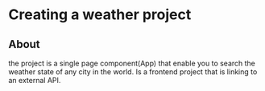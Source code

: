 # Creating a weather project

## About
the project is a single page component(App) that enable you to search the weather state of any city in the world.
Is a frontend project that is linking to an external API.
